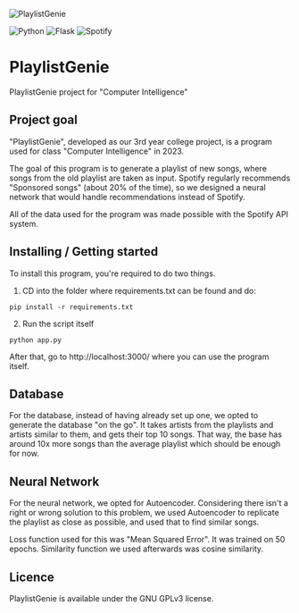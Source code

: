 ![PlaylistGenie](https://i.imgur.com/fCAk4Q5.jpg)


![Python](https://img.shields.io/badge/python-3670A0?style=for-the-badge&logo=python&logoColor=ffdd54) ![Flask](https://img.shields.io/badge/flask-%23000.svg?style=for-the-badge&logo=flask&logoColor=white) ![Spotify](https://img.shields.io/badge/Spotify-1ED760?style=for-the-badge&logo=spotify&logoColor=white)


# PlaylistGenie
PlaylistGenie project for "Computer Intelligence"

## Project goal
"PlaylistGenie", developed as our 3rd year college project, is a program used for class "Computer Intelligence" in 2023. 

The goal of this program is to generate a playlist of new songs, where songs from the old playlist are taken as input. Spotify regularly recommends "Sponsored songs" (about 20% of the time), so we designed a neural network that would handle recommendations instead of Spotify. 

All of the data used for the program was made possible with the Spotify API system.

## Installing / Getting started

To install this program, you're required to do two things.

1. CD into the folder where requirements.txt can be found and do:
   
```shell
pip install -r requirements.txt
```

2. Run the script itself

```shell
python app.py
```

After that, go to http://localhost:3000/ where you can use the program itself.

## Database

For the database, instead of having already set up one, we opted to generate the database "on the go". It takes artists from the playlists and artists similar to them, and gets their top 10 songs. That way, the base has around 10x more songs than the average playlist which should be enough for now.

## Neural Network

For the neural network, we opted for Autoencoder. Considering there isn't a right or wrong solution to this problem, we used Autoencoder to replicate the playlist as close as possible, and used that to find similar songs.

Loss function used for this was "Mean Squared Error". It was trained on 50 epochs. Similarity function we used afterwards was cosine similarity.

## Licence 

PlaylistGenie is available under the GNU GPLv3 license.
